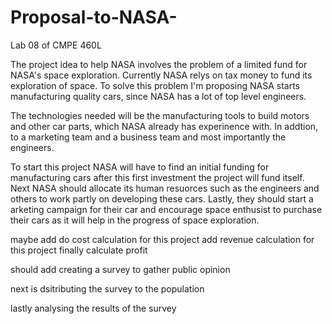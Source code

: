 # Proposal-to-NASA-
Lab 08 of CMPE 460L

The project idea to help NASA involves the problem of a limited fund for NASA's space exploration. Currently NASA relys on tax money to fund its exploration of space. 
To solve this problem I'm proposing NASA starts manufacturing quality cars, since NASA has a lot of top level engineers. 

The technologies needed will be the manufacturing tools to build motors and other car parts, which NASA already has experinence with. In addtion, to a marketing team and a business team and most importantly the engineers.

To start this project NASA will have to find an initial funding for manufacturing cars after this first investment the project will fund itself.
Next NASA should allocate its human resuorces such as the engineers and others to work partly on developing these cars. 
Lastly, they should start a arketing campaign for their car and encourage space enthusist to purchase their cars as it will help in the progress of space exploration.

maybe add do cost calculation for this project
add revenue calculation for this project
finally calculate profit


should add creating a survey to gather public opinion

next is dsitributing the survey to the population

lastly analysing the results of the survey
